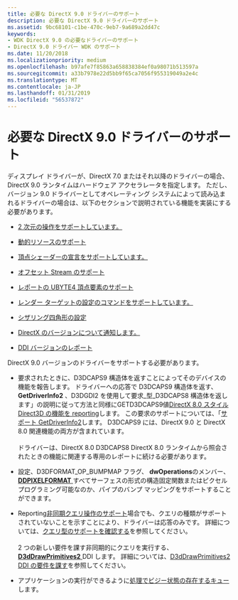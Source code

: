 ```yaml
---
title: 必要な DirectX 9.0 ドライバーのサポート
description: 必要な DirectX 9.0 ドライバーのサポート
ms.assetid: 9bc68101-c1be-470c-9eb7-9a689a2dd47c
keywords:
- WDK DirectX 9.0 の必要なドライバーのサポート
- DirectX 9.0 ドライバー WDK のサポート
ms.date: 11/20/2018
ms.localizationpriority: medium
ms.openlocfilehash: b97afe7f85863a658838384ef0a98071b513597a
ms.sourcegitcommit: a33b7978e22d5bb9f65ca7056f955319049a2e4c
ms.translationtype: MT
ms.contentlocale: ja-JP
ms.lasthandoff: 01/31/2019
ms.locfileid: "56537872"
---
```

# <a name="required-directx-90-driver-support"></a>必要な DirectX 9.0 ドライバーのサポート

ディスプレイ ドライバーが、DirectX 7.0 またはそれ以降のドライバーの場合、DirectX 9.0 ランタイムはハードウェア アクセラレータを指定します。 ただし、バージョン 9.0 ドライバーとしてオペレーティング システムによって読み込まれるドライバーの場合は、以下のセクションで説明されている機能を実装にする必要があります。

- [2 次元の操作をサポートしています。](supporting-two-dimensional-operations.md)

- [動的リソースのサポート](supporting-dynamic-resources.md)

- [頂点シェーダーの宣言をサポートしています。](supporting-vertex-shader-declarations.md)

- [オフセット Stream のサポート](supporting-stream-offsets.md)

- [レポートの UBYTE4 頂点要素のサポート](reporting-support-of-ubyte4-vertex-element.md)

- [レンダー ターゲットの設定のコマンドをサポートしています。](supporting-commands-for-setting-render-target.md)

- [シザリング四角形の設定](setting-scissor-rectangle.md)

- [DirectX のバージョンについて通知します。](notifying-about-directx-version.md)

- [DDI バージョンのレポート](reporting-ddi-version.md)

DirectX 9.0 バージョンのドライバーをサポートする必要があります。

-   要求されたときに、D3DCAPS9 構造体を返すことによってそのデバイスの機能を報告します。 ドライバーへの応答で D3DCAPS9 構造体を返す、 **GetDriverInfo2** 、D3DGDI2 を使用して要求\_型\_D3DCAPS8 構造体を返します」の説明に従って方法と同様にGETD3DCAPS9値[DirectX 8.0 スタイル Direct3D の機能を reporting](reporting-directx-8-0-style-direct3d-capabilities.md)します。 この要求のサポートについては、「[サポート GetDriverInfo2](supporting-getdriverinfo2.md)します。 D3DCAPS9 には、DirectX 9.0 と DirectX 8.0 関連機能の両方が含まれています。<br/><br/>ドライバーは、DirectX 8.0 D3DCAPS8 DirectX 8.0 ランタイムから照会されたときの機能に関連する専用のレポートに続ける必要があります。

-   設定、D3DFORMAT\_OP\_BUMPMAP フラグ、 **dwOperations**のメンバー、 [ **DDPIXELFORMAT** ](https://msdn.microsoft.com/library/windows/hardware/ff550274)すべてサーフェスの形式の構造固定関数またはピクセル プログラミング可能なのか、パイプのバンプ マッピングをサポートすることができます。

-   Reporting[非同期クエリ操作のサポート](supporting-asynchronous-query-operations.md)場合でも、クエリの種類がサポートされていないことを示すことにより、ドライバーは応答のみです。 詳細については、[クエリ型のサポートを確認する](verifying-support-of-query-types.md)を参照してください。<br/><br/>2 つの新しい要件を課す非同期的にクエリを実行する、 [ **D3dDrawPrimitives2** ](https://msdn.microsoft.com/library/windows/hardware/ff544704) DDI します。 詳細については、[D3dDrawPrimitives2 DDI の要件を課す](imposing-requirements-on-the-d3ddrawprimitives2-ddi.md)を参照してください。

-   アプリケーションの実行ができるように[処理でビジー状態の存在するキュー](processing-with-busy-present-queues.md)します。
